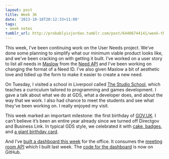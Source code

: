 ```yaml
---
layout: post
title: Week 36
date: '2013-10-18T20:12:33+11:00'
tags:
- week notes
tumblr_url: http://probablyisjordan.tumblr.com/post/64406744141/week-thirty-six
---
```

<p>This week, I&rsquo;ve been continuing work on the User Needs project. We&rsquo;ve done some planning to simplify what our minimum viable product looks like, and we&rsquo;ve been cracking on with getting it built. I&rsquo;ve worked on a user story to list all needs in <a href="https://github.com/alphagov/maslow">Maslow</a> from the <a href="https://github.com/alphagov/govuk_need_api">Need API</a> and I&rsquo;ve been working on changing the format of a Need ID. I&rsquo;ve also given Maslow a bit of aesthetic love and tidied up the form to make it easier to create a new need.</p>

<p>On Tuesday, I visited a school in Liverpool called <a href="http://thestudio-liverpool.co.uk/">The Studio School</a>, which teaches a curriculum tailored to programming and games development. I gave a talk about what we do at GDS, what a developer does, and about the way that we work. I also had chance to meet the students and see what they&rsquo;ve been working on. I really enjoyed my visit.</p>

<p>This week marked an important milestone: the first birthday of <a href="https://www.gov.uk/">GOV.UK</a>. I can&rsquo;t believe it&rsquo;s been an entire year already since we turned off Directgov and Business Link. In typical GDS style, we celebrated it with <a href="http://www.flickr.com/photos/jordanh14/10329522943/">cake, badges</a>, and <a href="http://www.flickr.com/photos/jordanh14/10330298496/">a giant birthday card</a>.</p>

<p>And I&rsquo;ve <a href="http://www.flickr.com/photos/jordanh14/10348149526/">built a dashboard this week</a> for the office. It consumes the <a href="https://github.com/jordanhatch/situation-room">meeting room API</a> which I built last week. The <a href="https://github.com/jordanhatch/situation-room-dashboard">code for the dashboard</a> is now on GitHub.</p>
